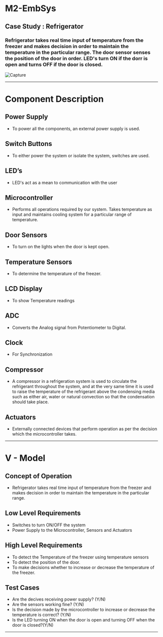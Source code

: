 # M2-EmbSys
## Case Study : Refrigerator
### Refrigerator takes real time input of temperature from the freezer and makes decision in order to maintain the temperature in the particular range. The door sensor senses the position of the door in order. LED's turn ON if the dorr is open and turns OFF if the door is closed.
![Capture](https://user-images.githubusercontent.com/98872514/154813891-ad1ec751-9885-4906-83cf-56c80d7879e7.PNG)

----------------------------------------------------------
# Component Description
## Power Supply
- To power all the components, an external power supply is used.

## Switch Buttons
- To either power the system or isolate the system, switches are used.

## LED’s
- LED's act as a mean to communication with the user

## Microcontroller
- Performs all operations required by our system. Takes temperature as input and maintains cooling system for a particular range of temperature.

## Door Sensors
- To turn on the lights when the door is kept open.

## Temperature Sensors
- To determine the temperature of the freezer. 

## LCD Display
- To show Temperature readings

## ADC
- Converts the Analog signal from Potentiometer to Digital.

## Clock
- For Synchronization

## Compressor
- A compressor in a refrigeration system is used to circulate the refrigerant throughout the system, and at the very same time it is used to raise the temperature of the refrigerant above the condensing media such as either air, water or natural convection so that the condensation should take place.

## Actuators
- Externally connected devices that perform operation as per the decision which the microcontroller takes.

----------------------------------------
# V - Model
## Concept of Operation 
- Refrigerator takes real time input of temperature from the freezer and makes decision in order to maintain the temperature in the particular range.

## Low Level Requirements
- Switches to turn ON/OFF the system
- Power Supply to the Microcontroller, Sensors and Actuators

## High Level Requirements
- To detect the Temperature of the freezer using temperature sensors
- To detect the position of the door.
- To make decisions whether to increase or decrease the temperature of the freezer.

## Test Cases
- Are the decives receiving power supply? (Y/N)
- Are the sensors working fine? (Y/N)
- Is the decision made by the microcontroller to increase or decrease the temperature is correct? (Y/N)
- Is the LED turning ON when the door is open and turning OFF when the door is closed?(Y/N)

--------------------------